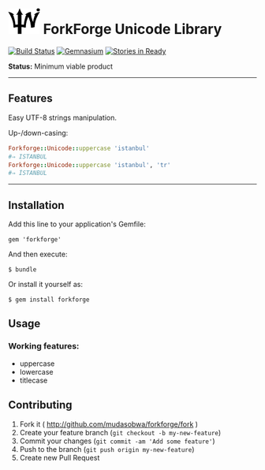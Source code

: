 # ![logo](https://raw.githubusercontent.com/mudasobwa/forkforge/master/media/ff-64.png) ForkForge Unicode Library

[![Build Status](https://travis-ci.org/mudasobwa/forkforge.png)](https://travis-ci.org/mudasobwa/forkforge)
[![Gemnasium](https://gemnasium.com/mudasobwa/forkforge.png?travis)](https://gemnasium.com/mudasobwa/forkforge)
[![Stories in Ready](https://badge.waffle.io/mudasobwa/forkforge.png?label=ready)](http://waffle.io/mudasobwa/forkforge)

**Status:** Minimum viable product

---

## Features

Easy UTF-8 strings manipulation.

Up-/down-casing:

```ruby
Forkforge::Unicode::uppercase 'istanbul'
#⇒ ISTANBUL
Forkforge::Unicode::uppercase 'istanbul', 'tr'
#⇒ İSTANBUL
```

---

## Installation

Add this line to your application's Gemfile:

    gem 'forkforge'

And then execute:

    $ bundle

Or install it yourself as:

    $ gem install forkforge

## Usage

### Working features:

* uppercase
* lowercase
* titlecase

## Contributing

1. Fork it ( http://github.com/mudasobwa/forkforge/fork )
2. Create your feature branch (`git checkout -b my-new-feature`)
3. Commit your changes (`git commit -am 'Add some feature'`)
4. Push to the branch (`git push origin my-new-feature`)
5. Create new Pull Request
